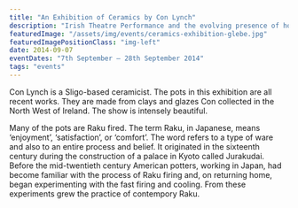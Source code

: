 ```yaml
---
title: "An Exhibition of Ceramics by Con Lynch"
description: "Irish Theatre Performance and the evolving presence of home in Irish theatre."
featuredImage: "/assets/img/events/ceramics-exhibition-glebe.jpg"
featuredImagePositionClass: "img-left"
date: 2014-09-07
eventDates: "7th September – 28th September 2014"
tags: "events"
---
```

Con Lynch is a Sligo-based ceramicist. The pots in this exhibition are all recent works. They are made from clays and glazes Con collected in the North West of Ireland. The show is intensely beautiful.

Many of the pots are Raku fired. The term Raku, in Japanese, means ‘enjoyment’, ‘satisfaction’, or ‘comfort’. The word refers to a type of ware and also to an entire process and belief. It originated in the sixteenth century during the construction of a palace in Kyoto called Jurakudai. Before the mid-twentieth century American potters, working in Japan, had become familiar with the process of Raku firing and, on returning home, began experimenting with the fast firing and cooling. From these experiments grew the practice of contempory Raku.